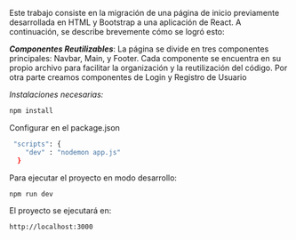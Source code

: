 Este trabajo consiste en la migración de una página de inicio previamente desarrollada en HTML y Bootstrap a una aplicación de React. A continuación, se describe brevemente cómo se logró esto:

***Componentes Reutilizables***: La página se divide en tres componentes principales: Navbar, Main, y Footer. Cada componente se encuentra en su propio archivo para facilitar la organización y la reutilización del código.
Por otra parte creamos componentes de Login y Registro de Usuario

*Instalaciones necesarias:*
```bash
npm install
```

Configurar en el package.json
```bash
 "scripts": {
    "dev" : "nodemon app.js"
  }
```

Para ejecutar el proyecto en modo desarrollo:
```bash
npm run dev
```

El proyecto se ejecutará en:
```bash
http://localhost:3000
```
